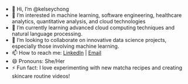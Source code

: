 - 👋 Hi, I’m @kelseychong
- 👀 I’m interested in machine learning, software engineering, healthcare analytics, quantitative analysis, and cloud technologies
- 🌱 I’m currently learning advanced cloud computing techniques and natural language processing.
- 💞️ I’m looking to collaborate on innovative data science projects, especially those involving machine learning.
- 📫 How to reach me: [LinkedIn](https://www.linkedin.com/in/chongkelsey/) | [Email](mailto:kelsey.chong@drexel.edu)
- 😄 Pronouns: She/Her
- ⚡ Fun fact: I love experimenting with new matcha recipes and creating skincare routine videos!


<!---
kelseychong/kelseychong is a ✨ special ✨ repository because its `README.md` (this file) appears on your GitHub profile.
You can click the Preview link to take a look at your changes.
--->
